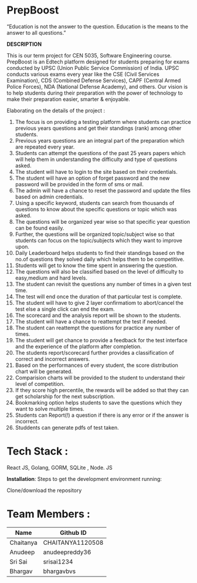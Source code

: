 # PrepBoost 
 “Education is not the answer to the question. Education is the means to the answer to all questions.”

**DESCRIPTION**

This is our term project for CEN 5035, Software Engineering course.
PrepBoost is an Edtech platform designed for students preparing for exams conducted by UPSC (Union Public Service Commission) of India. UPSC conducts various exams every year like the CSE (Civil Services Examination), CDS (Combined Defense Services), CAPF (Central Armed Police Forces), NDA (National Defense Academy), and others. Our vision is to help students during their preparation with the power of technology to make their preparation easier, smarter &amp; enjoyable.

Elaborating on the details of the project : 

1. The focus is on providing a testing platform where students can practice previous years questions and get their standings (rank) among other students. 
2. Previous years questions are an integral part of the preparation which are repeated every year. 
3. Students can attempt the questions of the past 25 years papers which will help them in understanding the difficulty and type of questions asked.
4. The student will have to login to the site based on their credentials.
5. The student will have an option of forget password and the new password will be provided in the form of sms or mail.
6. The admin will have a chance to reset the password and update the files based on admin credentials.
7. Using a specific keyword, students can search from thousands of questions to know about the specific questions or topic which was asked.
8. The questions will be organized year wise so that specific year question can be found easily.
9. Further, the questions will be organized topic/subject wise so that students can focus on the topic/subjects which they want to improve upon.
10. Daily Leaderboard helps students to find their standings based on the no.of questions they solved daily which helps them to be competitive.
11. Students will get to know the time spent in answering the question.
12. The questions will also be classified based on the level of difficulty to easy,medium and hard levels.
13. The student can revisit the questions any number of times in a given test time.
14. The test will end once the duration of that particular test is complete.
15. The student will have to give 2 layer confirmatiom to abort/cancel the test else a single click can end the exam.
16. The scorecard and the analysis report will be shown to the students.
17. The student will have a chance to reattempt the test if needed.
18. The student can reattempt the questions for practice any number of times.
19. The student will get chance to provide a feedback for the test interface and the experience of the platform after completion. 
20. The students report/scorecard further provides a classification of correct and incorrect answers.
21. Based on the performances of every student, the score distribution chart will be generated.
22. Comparision charts will be provided to the student to understand their level of competition.
23. If they score high percentile, the rewards will be added so that they can get scholarship for the next subscription.
24. Bookmarking option helps students to save the questions which they want to solve multiple times.
25. Students can Report(!) a question if there is any error or if the answer is incorrect.
26. Studdents can generate pdfs of test taken.

# Tech Stack :

React JS, Golang, GORM, SQLite , Node. JS 

**Installation**:
Steps to get the development environment running:

Clone/download the repository


# Team Members :

| Name  | Github ID | 
| ------------- | ------------- |
| Chaitanya  | CHAITANYA1120508 |
| Anudeep  | anudeepreddy36 |
| Sri Sai  | srisai1234 |
| Bhargav  | bhargavbvs |
